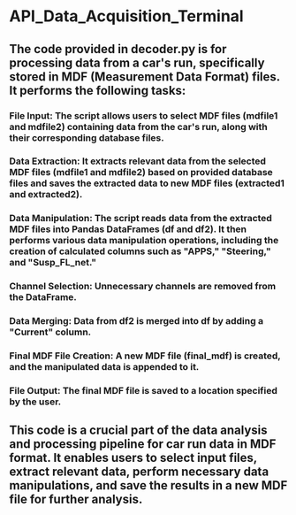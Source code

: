 # API_Data_Acquisition_Terminal
## The code provided in decoder.py is for processing data from a car's run, specifically stored in MDF (Measurement Data Format) files. It performs the following tasks:

### File Input: The script allows users to select MDF files (mdfile1 and mdfile2) containing data from the car's run, along with their corresponding database files.

### Data Extraction: It extracts relevant data from the selected MDF files (mdfile1 and mdfile2) based on provided database files and saves the extracted data to new MDF files (extracted1 and     extracted2).

### Data Manipulation: The script reads data from the extracted MDF files into Pandas DataFrames (df and df2). It then performs various data manipulation operations, including the creation of calculated columns such as "APPS," "Steering," and "Susp_FL_net."

### Channel Selection: Unnecessary channels are removed from the DataFrame.

### Data Merging: Data from df2 is merged into df by adding a "Current" column.

### Final MDF File Creation: A new MDF file (final_mdf) is created, and the manipulated data is appended to it.

### File Output: The final MDF file is saved to a location specified by the user.

## This code is a crucial part of the data analysis and processing pipeline for car run data in MDF format. It enables users to select input files, extract relevant data, perform necessary data manipulations, and save the results in a new MDF file for further analysis.
